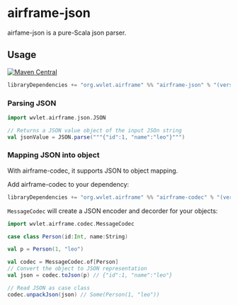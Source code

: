airframe-json
===

airfame-json is a pure-Scala json parser.

## Usage

[![Maven Central](https://maven-badges.herokuapp.com/maven-central/org.wvlet.airframe/airframe-jmx_2.12/badge.svg)](https://maven-badges.herokuapp.com/maven-central/org.wvlet.airframe/airframe-json_2.12/)

```scala
libraryDependencies += "org.wvlet.airframe" %% "airframe-json" % "(version)"
```

### Parsing JSON
```scala
import wvlet.airframe.json.JSON

// Returns a JSON value object of the input JSOn string 
val jsonValue = JSON.parse("""{"id":1, "name":"leo"}""")
```


### Mapping JSON into object

With airframe-codec, it supports JSON to object mapping.

Add airframe-codec to your dependency:
```scala
libraryDependencies += "org.wvlet.airframe" %% "airframe-codec" % "(version)"
```

`MessageCodec` will create a JSON encoder and decorder for your objects:
```scala
import wvlet.airframe.codec.MessageCodec

case class Person(id:Int, name:String)

val p = Person(1, "leo")

val codec = MessageCodec.of[Person]
// Convert the object to JSON representation
val json = codec.toJson(p) // {"id":1, "name":"leo"}

// Read JSON as case class 
codec.unpackJson(json) // Some(Person(1, "leo"))

```
